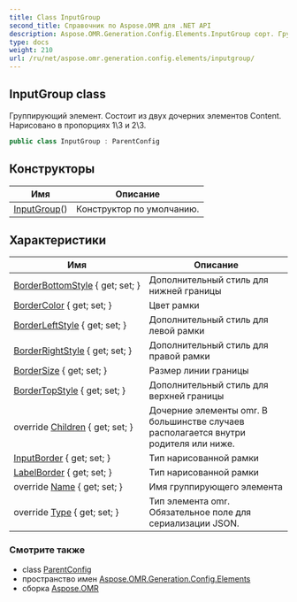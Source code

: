```yaml
---
title: Class InputGroup
second_title: Справочник по Aspose.OMR для .NET API
description: Aspose.OMR.Generation.Config.Elements.InputGroup сорт. Группирующий элемент. Состоит из двух дочерних элементов Content. Нарисовано в пропорциях 13 и 23.
type: docs
weight: 210
url: /ru/net/aspose.omr.generation.config.elements/inputgroup/
---
```

## InputGroup class

Группирующий элемент. Состоит из двух дочерних элементов Content. Нарисовано в пропорциях 1\3 и 2\3.

```csharp
public class InputGroup : ParentConfig
```

## Конструкторы

| Имя | Описание |
| --- | --- |
| [InputGroup](inputgroup/)() | Конструктор по умолчанию. |

## Характеристики

| Имя | Описание |
| --- | --- |
| [BorderBottomStyle](../../aspose.omr.generation.config.elements/inputgroup/borderbottomstyle/) { get; set; } | Дополнительный стиль для нижней границы |
| [BorderColor](../../aspose.omr.generation.config.elements/inputgroup/bordercolor/) { get; set; } | Цвет рамки |
| [BorderLeftStyle](../../aspose.omr.generation.config.elements/inputgroup/borderleftstyle/) { get; set; } | Дополнительный стиль для левой рамки |
| [BorderRightStyle](../../aspose.omr.generation.config.elements/inputgroup/borderrightstyle/) { get; set; } | Дополнительный стиль для правой рамки |
| [BorderSize](../../aspose.omr.generation.config.elements/inputgroup/bordersize/) { get; set; } | Размер линии границы |
| [BorderTopStyle](../../aspose.omr.generation.config.elements/inputgroup/bordertopstyle/) { get; set; } | Дополнительный стиль для верхней границы |
| override [Children](../../aspose.omr.generation.config.elements/inputgroup/children/) { get; set; } | Дочерние элементы omr. В большинстве случаев располагается внутри родителя или ниже. |
| [InputBorder](../../aspose.omr.generation.config.elements/inputgroup/inputborder/) { get; set; } | Тип нарисованной рамки |
| [LabelBorder](../../aspose.omr.generation.config.elements/inputgroup/labelborder/) { get; set; } | Тип нарисованной рамки |
| override [Name](../../aspose.omr.generation.config.elements/inputgroup/name/) { get; set; } | Имя группирующего элемента |
| override [Type](../../aspose.omr.generation.config.elements/inputgroup/type/) { get; set; } | Тип элемента omr. Обязательное поле для сериализации JSON. |

### Смотрите также

* class [ParentConfig](../../aspose.omr.generation.config/parentconfig/)
* пространство имен [Aspose.OMR.Generation.Config.Elements](../../aspose.omr.generation.config.elements/)
* сборка [Aspose.OMR](../../)


